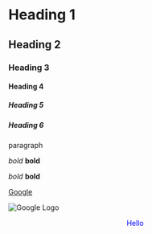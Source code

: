 # Heading 1
## Heading 2
### Heading 3
#### Heading 4
##### Heading 5
##### Heading 6

paragraph

*bold*
**bold**

_bold_
__bold__

[Google](https://www.google.com)

![Google Logo]()

<html>
    <body>
        <p style="color: blue; text-align: center">Hello</p>
    </body>
</html>
